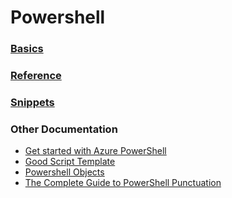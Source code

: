 # Powershell
### [Basics](/powershell/basics)
### [Reference](/powershell/reference)
### [Snippets](/powershell/snippets)
### Other Documentation
- [Get started with Azure PowerShell](https://docs.microsoft.com/en-us/powershell/azure/get-started-azureps?view=azps-3.8.0)
- [Good Script Template](https://gist.github.com/9to5IT/9620683)
- [Powershell Objects](https://www.itprotoday.com/powershell/powershell-basics-introduction-objects)
- [The Complete Guide to PowerShell Punctuation](https://www.red-gate.com/simple-talk/sysadmin/powershell/the-complete-guide-to-powershell-punctuation/)